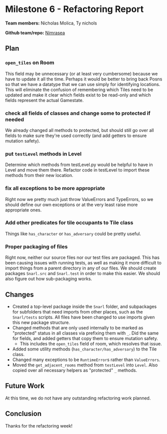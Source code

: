 # Milestone 6 - Refactoring Report

**Team members:**
Nicholas Molica, Ty nichols

**Github team/repo:**
[Nimrasea](https://github.ccs.neu.edu/CS4500-S21/Nimrasea)


## Plan

### `open_tiles` on Room
This field may be unnecessary (or at least very cumbersome) because we have to update it all the time. Perhaps it would be better to bring back Posns so that we have a datatype that we can use simply for identifying locations. This will eliminate the confusion of remembering which Tiles need to be updated and make it clear which fields exist to be read-only and which fields represent the actual Gamestate.

### check all fields of classes and change some to protected if needed
We already changed all methods to protected, but should still go over all fields to make sure they're used correctly (and add getters to ensure mutation safety).

### put `testLevel` methods in Level
Determine which methods from testLevel.py would be helpful to have in Level and move them there. Refactor code in testLevel to import these methods from their new location.

### fix all exceptions to be more appropriate
Right now we pretty much just throw ValueErrors and TypeErrors, so we should define our own exceptions or at the very least raise more appropriate ones.

### Add other predicates for tile occupants to Tile class
Things like `has_character` or `has_adversary` could be pretty useful.

### Proper packaging of files
Right now, neither our source files nor our test files are packaged. This has been causing issues with running tests, as well as making it more difficult to import things from a parent directory in any of our files. We should create packages `Snarl.src` and `Snarl.test` in order to make this easier. We should also figure out how sub-packaging works. 

## Changes
- Created a top-level package inside the `Snarl` folder, and subpackages for subfolders that need imports from other places, such as the `Snarl/tests` scripts. All files have been changed to use imports given this new package structure.
- Changed methods that are only used internally to be marked as "protected" status in all classes via prefixing them with `_`. Did the same for fields, and added getters that copy them to ensure mutation safety.
    - This includes the `open_tiles` field of room, which resolves that issue.
- Added some utility methods (`has_character/has_adversary`) to the Tile class.
- Changed many exceptions to be `RuntimeError`s rather than `ValueErrors`. 
- Moved the `get_adjacent_rooms` method from `testLevel` into `Level`. Also copied over all necessary helpers as "protected" `_` methods.

## Future Work

At this time, we do not have any outstanding refactoring work planned.

## Conclusion

Thanks for the refactoring week!

